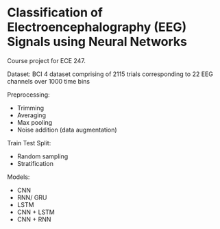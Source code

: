 # Classification of Electroencephalography (EEG) Signals using Neural Networks

Course project for ECE 247. 

Dataset: BCI 4 dataset comprising of 2115 trials corresponding to 22 EEG channels over 1000 time bins

Preprocessing:
- Trimming
- Averaging
- Max pooling
- Noise addition (data augmentation)

Train Test Split:
- Random sampling
- Stratification

Models:
- CNN
- RNN/ GRU
- LSTM
- CNN + LSTM
- CNN + RNN
